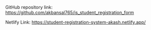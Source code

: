 GitHub repository link: https://github.com/akbansal765/is_student_registration_form

Netlify Link: https://student-registration-system-akash.netlify.app/